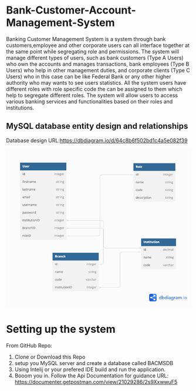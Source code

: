 # Bank-Customer-Account-Management-System


Banking Customer Management System is a system through bank customers,employee and other corporate users can all interface together at the same point while segregating role and permissions. The system will manage different types of users, such as bank customers (Type A Users) who own the accounts and manages transactions, bank employees (Type B Users) who help in other management duties, and corporate clients (Type C Users) who in this case can be like Federal Bank or any other higher authority who may wants to see users statistics. All the system users have different roles with role specific code the can be assigned to them which help to segregate different roles. The system will allow users to access various banking services and functionalities based on their roles and institutions.

## MySQL database entity design and relationships

Database design URL:https://dbdiagram.io/d/64c8b6f502bd1c4a5e082f39

![Screen Shot](./src/main/resources/static/DatabaseDesign.png)

# Setting up the system

From GitHub Repo: 
1. Clone or Download this Repo
2. setup you MySQL server and create a database called BACMSDB
3. Using Intelij or your prefered IDE build and run the application.
4. Booom you in. Follow the Api Documentation for guidance URL: https://documenter.getpostman.com/view/21029286/2s9XxwwuF5
